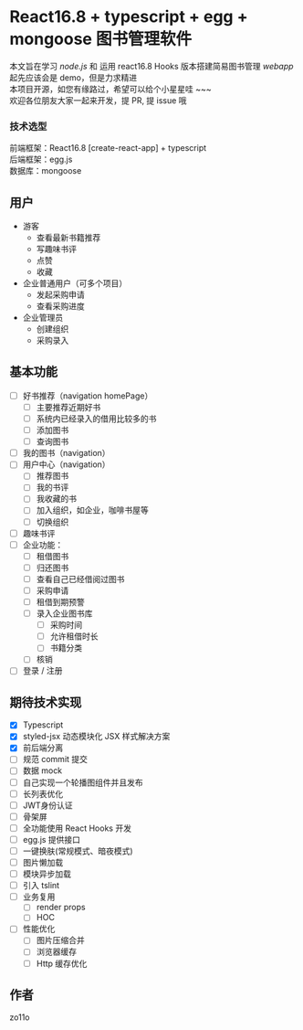 
# React16.8 + typescript + egg + mongoose 图书管理软件

本文旨在学习 *node.js* 和 运用 react16.8 Hooks 版本搭建简易图书管理 *webapp*  
起先应该会是 demo，但是力求精进  
本项目开源，如您有缘路过，希望可以给个小星星哇 ~~~  
欢迎各位朋友大家一起来开发，提 PR, 提 issue 哦

### 技术选型

前端框架：React16.8 [create-react-app] + typescript  
后端框架：egg.js  
数据库：mongoose  

## 用户

* 游客
  * 查看最新书籍推荐
  * 写趣味书评
  * 点赞
  * 收藏
* 企业普通用户（可多个项目）
  * 发起采购申请
  * 查看采购进度
* 企业管理员
  * 创建组织
  * 采购录入

## 基本功能

* [ ] 好书推荐（navigation homePage）
  * [ ] 主要推荐近期好书
  * [ ] 系统内已经录入的借用比较多的书
  * [ ] 添加图书
  * [ ] 查询图书
* [ ] 我的图书（navigation）
* [ ] 用户中心（navigation）
  * [ ] 推荐图书
  * [ ] 我的书评
  * [ ] 我收藏的书
  * [ ] 加入组织，如企业，咖啡书屋等
  * [ ] 切换组织
* [ ] 趣味书评
* [ ] 企业功能：
  * [ ] 租借图书
  * [ ] 归还图书
  * [ ] 查看自己已经借阅过图书
  * [ ] 采购申请
  * [ ] 租借到期预警
  * [ ] 录入企业图书库
    * [ ] 采购时间
    * [ ] 允许租借时长
    * [ ] 书籍分类
  * [ ] 核销
* [ ] 登录 / 注册

## 期待技术实现

* [x] Typescript
* [x] styled-jsx 动态模块化 JSX 样式解决方案
* [x] 前后端分离
* [ ] 规范 commit 提交
* [ ] 数据 mock
* [ ] 自己实现一个轮播图组件并且发布
* [ ] 长列表优化
* [ ] JWT身份认证
* [ ] 骨架屏
* [ ] 全功能使用 React Hooks 开发
* [ ] egg.js 提供接口
* [ ] 一键换肤(常规模式、暗夜模式)
* [ ] 图片懒加载
* [ ] 模块异步加载
* [ ] 引入 tslint
* [ ] 业务复用
  * [ ] render props
  * [ ] HOC
* [ ] 性能优化
  * [ ] 图片压缩合并
  * [ ] 浏览器缓存
  * [ ] Http 缓存优化

## 作者

zo11o
